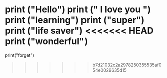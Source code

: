 print ("Hello")
print (" I love you ")
print ("learning")
print ("super")
print ("life saver")
<<<<<<< HEAD
print ("wonderful")
=======
print("forget")
>>>>>>> b7d21032c2a2978250355535af054e0029635d15
